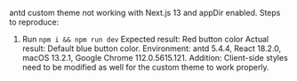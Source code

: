 antd custom theme not working with Next.js 13 and appDir enabled.
Steps to reproduce:

1. Run `npm i && npm run dev`
   Expected result: Red button color
   Actual result: Default blue button color.
   Environment: antd 5.4.4, React 18.2.0, macOS 13.2.1, Google Chrome 112.0.5615.121.
   Addition: Client-side styles need to be modified as well for the custom theme to work properly.
